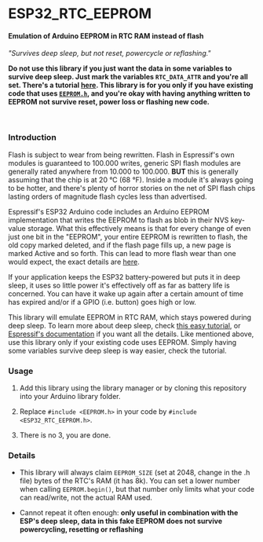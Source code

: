 # ESP32_RTC_EEPROM

#### Emulation of Arduino EEPROM in RTC RAM instead of flash

*"Survives deep sleep, but not reset, powercycle or reflashing."*

**Do not use this library if you just want the data in some variables to survive deep sleep. Just mark the variables `RTC_DATA_ATTR` and you're all set. There's a tutorial [here](https://randomnerdtutorials.com/esp32-deep-sleep-arduino-ide-wake-up-sources/). This library is for you only if you have existing code that uses [`EEPROM.h`](https://github.com/espressif/arduino-esp32/blob/master/libraries/EEPROM/src/EEPROM.h), and you're okay with having anything written to EEPROM not survive reset, power loss or flashing new code.**

&nbsp;

### Introduction

Flash is subject to wear from being rewritten. Flash in Espressif's own modules is guaranteed to 100.000 writes, generic SPI flash modules are generally rated anywhere from 10.000 to 100.000. **BUT** this is generally assuming that the chip is at 20 °C (68 °F). Inside a module it's always going to be hotter, and there's plenty of horror stories on the net of SPI flash chips lasting orders of magnitude flash cycles less than advertised.  

Espressif's ESP32 Arduino code includes an Arduino EEPROM implementation that writes the EEPROM to flash as blob in their NVS key-value storage. What this effectively means is that for every change of even just one bit in the "EEPROM", your entire EEPROM is rewritten to flash, the old copy marked deleted, and if the flash page fills up, a new page is marked Active and so forth. This can lead to more flash wear than one would expect, the exact details are [here](https://docs.espressif.com/projects/esp-idf/en/stable/esp32/api-reference/storage/nvs_flash.html#internals).

If your application keeps the ESP32 battery-powered but puts it in deep sleep, it uses so little power it's effectively off as far as battery life is concerned. You can have it wake up again after a certain amount of time has expired and/or if a GPIO (i.e. button) goes high or low.

This library will emulate EEPROM in RTC RAM, which stays powered during deep sleep. To learn more about deep sleep, check [this easy tutorial](https://randomnerdtutorials.com/esp32-deep-sleep-arduino-ide-wake-up-sources/), or [Espressif's documentation](https://docs.espressif.com/projects/esp-idf/en/v5.2/esp32s3/api-reference/system/sleep_modes.html) if you want all the details. Like mentioned above, use this library only if your existing code uses EEPROM. Simply having some variables survive deep sleep is way easier, check the tutorial.

### Usage

1. Add this library using the library manager or by cloning this repository into your Arduino library folder. 

2. Replace `#include <EEPROM.h>` in your code by `#include <ESP32_RTC_EEPROM.h>`.

3. There is no 3, you are done.

### Details

* This library will always claim `EEPROM_SIZE` (set at 2048, change in the .h file) bytes of the RTC's RAM (it has 8k). You can set a lower number when calling `EEPROM.begin()`, but that number only  limits what your code can read/write, not the actual RAM used.

* Cannot repeat it often enough: **only useful in combination with the ESP's deep sleep, data in this fake EEPROM does not survive powercycling, resetting or reflashing** 
